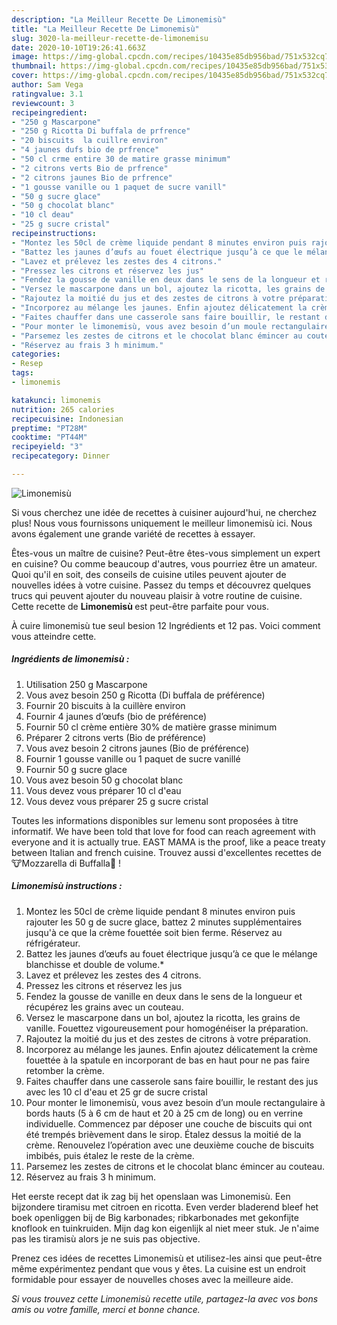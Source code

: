 ```yaml
---
description: "La Meilleur Recette De Limonemisù"
title: "La Meilleur Recette De Limonemisù"
slug: 3020-la-meilleur-recette-de-limonemisu
date: 2020-10-10T19:26:41.663Z
image: https://img-global.cpcdn.com/recipes/10435e85db956bad/751x532cq70/limonemisu-photo-principale-de-la-recette.jpg
thumbnail: https://img-global.cpcdn.com/recipes/10435e85db956bad/751x532cq70/limonemisu-photo-principale-de-la-recette.jpg
cover: https://img-global.cpcdn.com/recipes/10435e85db956bad/751x532cq70/limonemisu-photo-principale-de-la-recette.jpg
author: Sam Vega
ratingvalue: 3.1
reviewcount: 3
recipeingredient:
- "250 g Mascarpone"
- "250 g Ricotta Di buffala de prfrence"
- "20 biscuits  la cuillre environ"
- "4 jaunes dufs bio de prfrence"
- "50 cl crme entire 30 de matire grasse minimum"
- "2 citrons verts Bio de prfrence"
- "2 citrons jaunes Bio de prfrence"
- "1 gousse vanille ou 1 paquet de sucre vanill"
- "50 g sucre glace"
- "50 g chocolat blanc"
- "10 cl deau"
- "25 g sucre cristal"
recipeinstructions:
- "Montez les 50cl de crème liquide pendant 8 minutes environ puis rajouter les 50 g de sucre glace, battez 2 minutes supplémentaires jusqu&#39;à ce que la crème fouettée soit bien ferme. Réservez au réfrigérateur."
- "Battez les jaunes d’œufs au fouet électrique jusqu’à ce que le mélange blanchisse et double de volume.*"
- "Lavez et prélevez les zestes des 4 citrons."
- "Pressez les citrons et réservez les jus"
- "Fendez la gousse de vanille en deux dans le sens de la longueur et récupérez les grains avec un couteau."
- "Versez le mascarpone dans un bol, ajoutez la ricotta, les grains de vanille. Fouettez vigoureusement pour homogénéiser la préparation."
- "Rajoutez la moitié du jus et des zestes de citrons à votre préparation."
- "Incorporez au mélange les jaunes. Enfin ajoutez délicatement la crème fouettée à la spatule en incorporant de bas en haut pour ne pas faire retomber la crème."
- "Faites chauffer dans une casserole sans faire bouillir, le restant des jus avec les 10 cl d&#39;eau et 25 gr de sucre cristal"
- "Pour monter le limonemisù, vous avez besoin d’un moule rectangulaire à bords hauts (5 à 6 cm de haut et 20 à 25 cm de long) ou en verrine individuelle. Commencez par déposer une couche de biscuits qui ont été trempés brièvement dans le sirop. Étalez dessus la moitié de la crème. Renouvelez l’opération avec une deuxième couche de biscuits imbibés, puis étalez le reste de la crème."
- "Parsemez les zestes de citrons et le chocolat blanc émincer au couteau."
- "Réservez au frais 3 h minimum."
categories:
- Resep
tags:
- limonemis

katakunci: limonemis 
nutrition: 265 calories
recipecuisine: Indonesian
preptime: "PT28M"
cooktime: "PT44M"
recipeyield: "3"
recipecategory: Dinner

---
```



![Limonemisù](https://img-global.cpcdn.com/recipes/10435e85db956bad/751x532cq70/limonemisu-photo-principale-de-la-recette.jpg)

Si vous cherchez une idée de recettes à cuisiner aujourd'hui, ne cherchez plus! Nous vous fournissons uniquement le meilleur limonemisù ici. Nous avons également une grande variété de recettes à essayer.

Êtes-vous un maître de cuisine? Peut-être êtes-vous simplement un expert en cuisine? Ou comme beaucoup d'autres, vous pourriez être un amateur. Quoi qu'il en soit, des conseils de cuisine utiles peuvent ajouter de nouvelles idées à votre cuisine. Passez du temps et découvrez quelques trucs qui peuvent ajouter du nouveau plaisir à votre routine de cuisine. Cette recette de <strong> Limonemisù </strong> est peut-être parfaite pour vous.

<!--inarticleads1-->

À cuire limonemisù tue seul besion 12 Ingrédients et 12 pas. Voici comment vous atteindre cette.

##### Ingrédients de limonemisù :

1. Utilisation 250 g Mascarpone
1. Vous avez besoin 250 g Ricotta (Di buffala de préférence)
1. Fournir 20 biscuits à la cuillère environ
1. Fournir 4 jaunes d’œufs (bio de préférence)
1. Fournir 50 cl crème entière 30% de matière grasse minimum
1. Préparer 2 citrons verts (Bio de préférence)
1. Vous avez besoin 2 citrons jaunes (Bio de préférence)
1. Fournir 1 gousse vanille ou 1 paquet de sucre vanillé
1. Fournir 50 g sucre glace
1. Vous avez besoin 50 g chocolat blanc
1. Vous devez vous préparer 10 cl d&#39;eau
1. Vous devez vous préparer 25 g sucre cristal


Toutes les informations disponibles sur lemenu sont proposées à titre informatif. We have been told that love for food can reach agreement with everyone and it is actually true. EAST MAMA is the proof, like a peace treaty between Italian and french cuisine. Trouvez aussi d&#39;excellentes recettes de 🐮Mozzarella di Buffalla🌿 ! 

<!--inarticleads2-->

##### Limonemisù instructions :

1. Montez les 50cl de crème liquide pendant 8 minutes environ puis rajouter les 50 g de sucre glace, battez 2 minutes supplémentaires jusqu&#39;à ce que la crème fouettée soit bien ferme. Réservez au réfrigérateur.
1. Battez les jaunes d’œufs au fouet électrique jusqu’à ce que le mélange blanchisse et double de volume.*
1. Lavez et prélevez les zestes des 4 citrons.
1. Pressez les citrons et réservez les jus
1. Fendez la gousse de vanille en deux dans le sens de la longueur et récupérez les grains avec un couteau.
1. Versez le mascarpone dans un bol, ajoutez la ricotta, les grains de vanille. Fouettez vigoureusement pour homogénéiser la préparation.
1. Rajoutez la moitié du jus et des zestes de citrons à votre préparation.
1. Incorporez au mélange les jaunes. Enfin ajoutez délicatement la crème fouettée à la spatule en incorporant de bas en haut pour ne pas faire retomber la crème.
1. Faites chauffer dans une casserole sans faire bouillir, le restant des jus avec les 10 cl d&#39;eau et 25 gr de sucre cristal
1. Pour monter le limonemisù, vous avez besoin d’un moule rectangulaire à bords hauts (5 à 6 cm de haut et 20 à 25 cm de long) ou en verrine individuelle. Commencez par déposer une couche de biscuits qui ont été trempés brièvement dans le sirop. Étalez dessus la moitié de la crème. Renouvelez l’opération avec une deuxième couche de biscuits imbibés, puis étalez le reste de la crème.
1. Parsemez les zestes de citrons et le chocolat blanc émincer au couteau.
1. Réservez au frais 3 h minimum.


Het eerste recept dat ik zag bij het openslaan was Limonemisù. Een bijzondere tiramisu met citroen en ricotta. Even verder bladerend bleef het boek openliggen bij de Big karbonades; ribkarbonades met gekonfijte knoflook en tuinkruiden. Mijn dag kon eigenlijk al niet meer stuk. Je n&#39;aime pas les tiramisù alors je ne suis pas objective. 

<!--inarticleads1-->

<p>
Prenez ces idées de recettes Limonemisù et utilisez-les ainsi que peut-être même expérimentez pendant que vous y êtes. La cuisine est un endroit formidable pour essayer de nouvelles choses avec la meilleure aide.
</p>

<p>
<i>Si vous trouvez cette Limonemisù recette utile, partagez-la avec vos bons amis ou votre famille, merci et bonne chance.</i>
</p>
